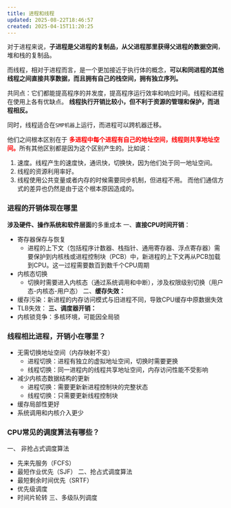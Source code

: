 ```yaml
---
title: 进程和线程
updated: 2025-08-22T18:46:57
created: 2025-04-15T11:20:25
---
```


对于进程来说，**子进程是父进程的复制品，从父进程那里获得父进程的数据空间**，堆和栈的复制品。

而线程，相对于进程而言，是一个更加接近于执行体的概念，**可以和同进程的其他线程之间直接共享数据，而且拥有自己的栈空间，拥有独立序列。**

共同点：它们都能提高程序的并发度，提高程序运行效率和响应时间。线程和进程在使用上各有优缺点。
**线程执行开销比较小，但不利于资源的管理和保护，而进程相反。**

同时，线程适合在`SMP机器`上运行，而进程可以跨机器迁移。

他们之间根本区别在于 <strong style="color:red">多进程中每个进程有自己的地址空间，线程则共享地址空间。</strong>所有其他区别都是因为这个区别产生的。比如说：
1.  速度。线程产生的速度快，通讯快，切换快，因为他们处于同一地址空间。
2.  线程的资源利用率好。
3.  线程使用公共变量或者内存的时候需要同步机制，但进程不用。
而他们通信方式的差异也仍然是由于这个根本原因造成的。

### 进程的开销体现在哪里
**涉及硬件、操作系统和软件层面**的多重成本
一、**直接CPU时间开销**：
- 寄存器保存与恢复
  - 进程的上下文（包括程序计数器、栈指针、通用寄存器、浮点寄存器）需要保护到内核栈或进程控制块（PCB）中，新进程的上下文再从PCB加载到CPU。这一过程需要数百到数千个CPU周期
- 内核态切换
  - 切换时需要进入内核态（通过系统调用和中断），涉及权限级别切换（用户态-内核态-用户态）
二、**缓存失效：**
- 缓存污染：新进程的内存访问模式与旧进程不同，导致CPU缓存中原数据失效
- TLB失效：
**三、调度器开销：**
- 内核锁竞争：多核环境，可能因全局锁
### 线程相比进程，开销小在哪里？
- 无需切换地址空间（内存映射不变）
  - 进程切换：进程有独立的虚拟地址空间，切换时需要更换
  - 线程切换：同一进程内的线程共享地址空间，内存访问性能不受影响
- 减少内核态数据结构的更新
  - 进程切换：需要更新新进程控制块的完整状态
  - 线程切换：只需要更新线程控制块
- 缓存局部性更好
- 系统调用和内核介入更少
### CPU常见的调度算法有哪些？
一、 非抢占式调度算法
- 先来先服务（FCFS）
- 最短作业优先（SJF）
二、抢占式调度算法
- 最短剩余时间优先（SRTF）
- 优先级调度
- 时间片轮转
三、多级队列调度

